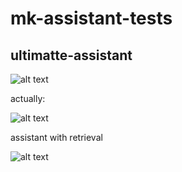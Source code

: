 # mk-assistant-tests

## ultimatte-assistant

![alt text](https://files.slack.com/files-pri/T0HTW3H0V-F065D9KTSMQ/screenshot_2023-11-12_at_6.05.05___pm.png?pub_secret=41f4b4823a)

actually:

![alt text](https://files.slack.com/files-pri/T0HTW3H0V-F065ABLFGGM/screenshot_2023-11-12_at_6.05.28___pm.png?pub_secret=22c82b6fd2)

assistant with retrieval

![alt text](https://files.slack.com/files-pri/T0HTW3H0V-F065RU6MPQ9/screenshot_2023-11-12_at_6.05.41___pm.png?pub_secret=9071da36b9)



